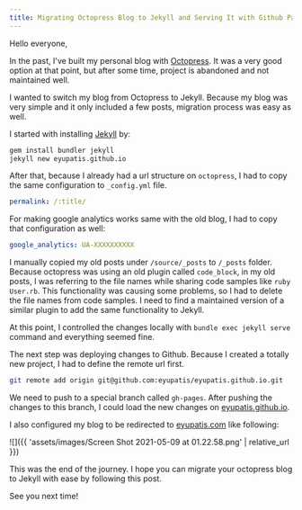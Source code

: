 ```yaml
---
title: Migrating Octopress Blog to Jekyll and Serving It with Github Pages
---
```


Hello everyone,

In the past, I've built my personal blog with [Octopress](http://octopress.org/). It was a very good option at that point, but after some time, project is abandoned and not maintained well.

I wanted to switch my blog from Octopress to Jekyll. Because my blog was very simple and it only included a few posts, migration process was easy as well.

I started with installing [Jekyll](https://jekyllrb.com/) by:

```bash
gem install bundler jekyll
jekyll new eyupatis.github.io
```

After that, because I already had a url structure on `octopress`, I had to copy the same configuration to `_config.yml` file.

```yaml
permalink: /:title/
```

For making google analytics works same with the old blog, I had to copy that configuration as well:

```yaml
google_analytics: UA-XXXXXXXXXX
```

I manually copied my old posts under `/source/_posts` to `/_posts` folder. Because octopress was using an old plugin called `code_block`, in my old posts, I was referring to the file names while sharing code samples like `ruby User.rb`. This functionality was causing some problems, so I had to delete the file names from code samples. I need to find a maintained version of a similar plugin to add the same functionality to Jekyll.

At this point, I controlled the changes locally with `bundle exec jekyll serve` command and everything seemed fine.

The next step was deploying changes to Github. Because I created a totally new project, I had to define the remote url first.

```bash
git remote add origin git@github.com:eyupatis/eyupatis.github.io.git
```

We need to push to a special branch called `gh-pages`. After pushing the changes to this branch, I could load the new changes on [eyupatis.github.io](http://eyupatis.github.io/).

I also configured my blog to be redirected to [eyupatis.com](https://www.eyupatis.com/) like following:

![]({{ 'assets/images/Screen Shot 2021-05-09 at 01.22.58.png' | relative_url }})

This was the end of the journey. I hope you can migrate your octopress blog to Jekyll with ease by following this post.

See you next time!
